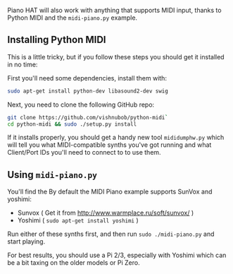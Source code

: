 Piano HAT will also work with anything that supports MIDI input, thanks to Python MIDI and the `midi-piano.py` example.

## Installing Python MIDI

This is a little tricky, but if you follow these steps you should get it installed in no time:

First you'll need some dependencies, install them with:

```bash
sudo apt-get install python-dev libasound2-dev swig
```

Next, you need to clone the following GitHub repo:

```bash
git clone https://github.com/vishnubob/python-midi`
cd python-midi && sudo ./setup.py install
```

If it installs properly, you should get a handy new tool `mididumphw.py` which will tell you what MIDI-compatible synths you've got running and what Client/Port IDs you'll need to connect to to use them.

## Using `midi-piano.py`

You'll find the By default the MIDI Piano example supports SunVox and yoshimi:

* Sunvox ( Get it from http://www.warmplace.ru/soft/sunvox/ )
* Yoshimi ( `sudo apt-get install yoshimi` )

Run either of these synths first, and then run `sudo ./midi-piano.py` and start playing.

For best results, you should use a Pi 2/3, especially with Yoshimi which can be a bit taxing on the older models or Pi Zero.
